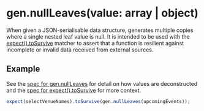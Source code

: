 # gen.nullLeaves(value: array | object)

When given a JSON-serialisable data structure, generates multiple copies where a single nested leaf value is null. It is
intended to be used with the [expect().toSurvive][to-survive] matcher to assert that a function is resilient against
incomplete or invalid data received from external sources.

## Example

See the [spec for gen.nullLeaves][null-leaves] for detail on how values are deconstructed and the [spec for
expect().toSurvive][to-survive-spec] for more context.

```js
expect(selectVenueNames).toSurvive(gen.nullLeaves(upcomingEvents));
```

[null-leaves]: https://github.com/JamieMason/expect-more/blob/master/packages/expect-more-jest/test/gen/null-leaves.spec.ts
[to-survive-spec]: https://github.com/JamieMason/expect-more/blob/master/packages/expect-more-jest/test/matchers/to-survive.spec.ts
[to-survive]: https://github.com/JamieMason/expect-more/blob/master/packages/expect-more-jest/docs/matchers/to-survive.md
